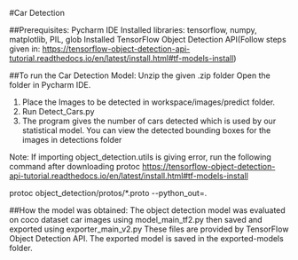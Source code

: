 #Car Detection

##Prerequisites:
Pycharm IDE
Installed libraries: tensorflow, numpy, matplotlib, PIL, glob
Installed TensorFlow Object Detection API(Follow steps given in: https://tensorflow-object-detection-api-tutorial.readthedocs.io/en/latest/install.html#tf-models-install)


##To run the Car Detection Model:
Unzip the given .zip folder
Open the folder in Pycharm IDE.

1. Place the Images to be detected in workspace/images/predict folder.
2. Run Detect_Cars.py
3. The program gives the number of cars detected which is used by our statistical model. You can view the detected bounding boxes for the images in detections folder

Note: If importing object_detection.utils is giving error, run the following command after downloading protoc https://tensorflow-object-detection-api-tutorial.readthedocs.io/en/latest/install.html#tf-models-install

protoc object_detection/protos/*.proto --python_out=.

##How the model was obtained:
The object detection model was evaluated on coco dataset car images using model_main_tf2.py
then saved and exported using exporter_main_v2.py
These files are provided by TensorFlow Object Detection API.
The exported model is saved in the exported-models folder.
